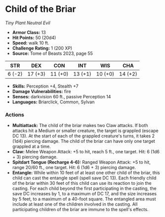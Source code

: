 # Child of the Briar

*Tiny* *Plant* *Neutral Evil*

- **Armor Class:** 13
- **Hit Points:** 50 (20d4)
- **Speed:** walk 10 ft.
- **Challenge Rating:** 1 (200 XP)
- **Source:** Tome of Beasts 2023, page 55

| STR | DEX | CON | INT | WIS | CHA |
| --- | --- | --- | --- | --- | --- |
| 6 (-2) | 17 (+3) | 11 (+0) | 13 (+1) | 10 (+0) | 14 (+2) |

- **Skills:** Perception +4, Stealth +7
- **Damage Vulnerabilities:** fire
- **Senses:** darkvision 60 ft., passive Perception 14
- **Languages:** Briarclick, Common, Sylvan

### Actions

- **Multiattack:** The child of the briar makes two Claw attacks. If both attacks hit a Medium or smaller creature, the target is grappled (escape DC 13). At the start of each of the grappled creature's turns, it takes 2 (1d4) piercing damage. The child of the briar can have only one target grappled at a time.
- **Claw:** Melee Weapon Attack: +5 to hit, reach 5 ft., one target. Hit: 6 (1d6 + 3) piercing damage.
- **Spitdart Tongue (Recharge 4-6):** Ranged Weapon Attack: +5 to hit, range 20/60 ft., one target. Hit: 6 (1d6 + 3) piercing damage.
- **Entangle:** While within 10 feet of at least one other child of the briar, this child can cast the entangle spell (spell save DC 13). Each friendly child of the briar within 30 feet of this child can use its reaction to join the casting. For each child beyond the first participating in the casting, the save DC increases by 1, to a maximum of DC 17, and the size increases by 5 feet, to a maximum of a 40-foot square. The entangled area must include at least one of the children involved in the casting. All participating children of the briar are immune to the spell's effects.
